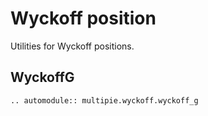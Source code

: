 # Wyckoff position

Utilities for Wyckoff positions.

## WyckoffG
```{eval-rst}
.. automodule:: multipie.wyckoff.wyckoff_g
```
